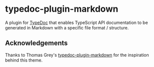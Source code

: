 # typedoc-plugin-markdown

A plugin for [TypeDoc](https://github.com/TypeStrong/typedoc) that enables TypeScript API documentation to be generated in Markdown with a specific file format / structure.


## Acknowledgements

Thanks to Thomas Grey's [typedoc-plugin-markdown](https://github.com/tgreyuk/typedoc-plugin-markdown) for the inspiration behind this theme.
